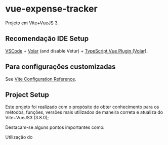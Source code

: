 # vue-expense-tracker

Projeto em Vite+VueJS 3.

## Recomendação IDE Setup

[VSCode](https://code.visualstudio.com/) + [Volar](https://marketplace.visualstudio.com/items?itemName=Vue.volar) (and disable Vetur) + [TypeScript Vue Plugin (Volar)](https://marketplace.visualstudio.com/items?itemName=Vue.vscode-typescript-vue-plugin).

## Para configurações customizadas

See [Vite Configuration Reference](https://vitejs.dev/config/).

## Project Setup

Este projeto foi realizado com o propósito de obter conhecimento para os métodos, funções, versões mais utilizados de maneira correta e atualiza do Vite+VueJS3 (3.8.0);

Destacam-se alguns pontos importantes como:

Utilização do <script setup>

Método para salvar dados no localstorage

Obtenção e passagem de dados com ref e defineProps

Criação de eventos personalizado através da função defineProps
